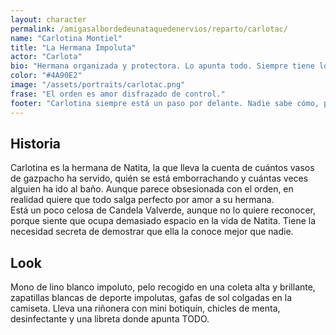 ```yaml
---
layout: character
permalink: /amigasalbordedeunataquedenervios/reparto/carlotac/
name: "Carlotina Montiel"
title: "La Hermana Impoluta"
actor: "Carlota"
bio: "Hermana organizada y protectora. Lo apunta todo. Siempre tiene lo necesario antes de que se necesite."
color: "#4A90E2"
image: "/assets/portraits/carlotac.png"
frase: "El orden es amor disfrazado de control."
footer: "Carlotina siempre está un paso por delante. Nadie sabe cómo, pero lo tiene todo registrado… incluso lo que preferiría olvidar."
---
```


## Historia

Carlotina es la hermana de Natita, la que lleva la cuenta de cuántos vasos de gazpacho ha servido, quién se está emborrachando y cuántas veces alguien ha ido al baño. Aunque parece obsesionada con el orden, en realidad quiere que todo salga perfecto por amor a su hermana.  
Está un poco celosa de Candela Valverde, aunque no lo quiere reconocer, porque siente que ocupa demasiado espacio en la vida de Natita. Tiene la necesidad secreta de demostrar que ella la conoce mejor que nadie.


## Look

Mono de lino blanco impoluto, pelo recogido en una coleta alta y brillante, zapatillas blancas de deporte impolutas, gafas de sol colgadas en la camiseta. Lleva una riñonera con mini botiquín, chicles de menta, desinfectante y una libreta donde apunta TODO.
